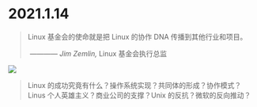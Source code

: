 # 2021.1.14

> Linux 基金会的使命就是把 Linux 的协作 DNA 传播到其他行业和项目。
>
> ​              ———— *Jim Zemlin,* Linux 基金会执行总监

![](http://cdn.facesofopensource.com/wp-content/uploads/2017/03/17192101/jimzemlin.faces23039.web_.jpg)

> Linux 的成功究竟有什么？操作系统实现？共同体的形成？协作模式？Linus 个人英雄主义？商业公司的支撑？Unix 的反抗？微软的反向推动？